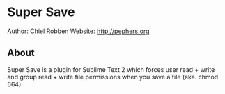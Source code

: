 Super Save
==========
Author: Chiel Robben
Website: http://pephers.org

About
-----
Super Save is a plugin for Sublime Text 2 which forces user read + write and
group read + write file permissions when you save a file (aka. chmod 664).
